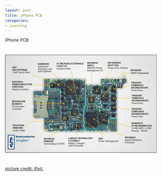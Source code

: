 ```yaml
---
layout: post
title: iPhone PCB
categories:
- Learning
---
```



iPhone PCB

![iphone-pcb](/img/iphone-pcb.jpg "iphone-pcb")

[picture credit: ifixit ](http://www.ifixit.com/Guide/First-Look/iPhone-3G/600/1)
